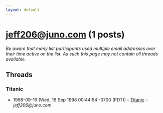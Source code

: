 ```yaml
---
layout: default
---
```


# jeff206@juno.com (1 posts)

_Be aware that many list participants used multiple email addresses over their time active on the list. As such this page may not contain all threads available._

## Threads

### Titanic
+ 1998-09-16 (Wed, 16 Sep 1998 00:44:54 -0700 (PDT)) - [Titanic](/archive/1998/09/333c023b8e55535cd5d812e9f8a749a307ec6a0577808c48ad6af47a2915a9d6) - _jeff206@juno.com_

